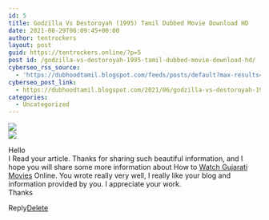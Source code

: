 ```yaml
---
id: 5
title: Godzilla Vs Destoroyah (1995) Tamil Dubbed Movie Download HD
date: 2021-08-29T06:09:45+00:00
author: tentrockers
layout: post
guid: https://tentrockers.online/?p=5
post id: /godzilla-vs-destoroyah-1995-tamil-dubbed-movie-download-hd/
cyberseo_rss_source:
  - 'https://dubhoodtamil.blogspot.com/feeds/posts/default?max-results=150&start-index=1'
cyberseo_post_link:
  - https://dubhoodtamil.blogspot.com/2021/06/godzilla-vs-destoroyah-1995-tamil.html
categories:
  - Uncategorized
---
```

<div class="media_block">
  <img src="https://1.bp.blogspot.com/-KTqyvlOP6Ew/YNkq8gCJVNI/AAAAAAAABU4/neEJoFtxvScsTUG5oOd9vyyuBvRtxi9qACLcBGAsYHQ/s72-w280-h400-c/Godzilla-Vs-Destoroyah-1995.jpg" class="media_thumbnail" />
</div>

<div>
  <img src="https://1.bp.blogspot.com/-KTqyvlOP6Ew/YNkq8gCJVNI/AAAAAAAABU4/neEJoFtxvScsTUG5oOd9vyyuBvRtxi9qACLcBGAsYHQ/w280-h400/Godzilla-Vs-Destoroyah-1995.jpg" class="ff-og-image-inserted" />
</div>

<p class="comment-content">
  Hello <br />I Read your article. Thanks for sharing such beautiful information, and I hope you will share some more information about How to <a href="https://www.shemaroome.com/hi/movie" rel="nofollow">Watch Gujarati Movies</a> Online. You wrote really very well, I really like your blog and information provided by you. I appreciate your work.<br />Thanks
</p>

<span class="comment-actions secondary-text"><a class="comment-reply" target="_self" data-comment-id="5563237343098838184" rel="noopener">Reply</a><span class="item-control blog-admin blog-admin pid-1906432352"><a target="_self" href="https://www.blogger.com/delete-comment.g?blogID=127637919235788620&postID=5563237343098838184" rel="noopener">Delete</a></span></span>